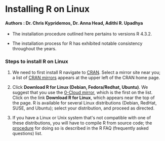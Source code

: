 # Installing R on Linux

#### Authors : Dr. Chris Kypridemos, Dr. Anna Head, Adithi R. Upadhya


- The installation procedure outlined here pertains to versions R 4.3.2. 

- The installation process for R has exhibited notable consistency throughout the years.

### Steps to install R on Linux

1. We need to first install R navigate to [CRAN](https://cran.r-project.org/). Select a mirror site near you; a list of [CRAN mirrors](https://cran.r-project.org/mirrors.html) appears at the upper left of the CRAN home page.

2. Click **Download R for Linux (Debian, Fedora/Redhat, Ubuntu)**. We suggest that you use the [0-Cloud mirror](https://cloud.r-project.org/), which is the first on the list. Click on the link **Download R for Linux**, which appears near the top of the page. R is available for several Linux distributions (Debian, RedHat, SUSE, and Ubuntu); select your distribution, and proceed as directed.

3. If you have a Linux or Unix system that's not compatible with one of these distributions, you will have to compile R from source code; the [procedure](https://cran.r-project.org/doc/FAQ/R-FAQ.html#How-can-R-be-installed-_0028Unix_002dlike_0029) for doing so is described in the R FAQ (frequently asked questions) list.

